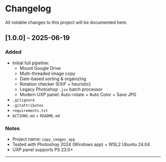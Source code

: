 # Changelog

All notable changes to this project will be documented here.

## [1.0.0] - 2025-06-19

### Added
- Initial full pipeline:
  - Mount Google Drive
  - Multi-threaded image copy
  - Date-based sorting & organizing
  - Rotation checker (EXIF + heuristic)
  - Legacy Photoshop `.jsx` batch processor
  - Modern UXP panel: Auto-rotate + Auto Color + Save JPG
- `.gitignore`
- `.gitattributes`
- `requirements.txt`
- `ACTIONS.md` + `README.md`

### Notes
- Project name: `copy_images_app`
- Tested with Photoshop 2024 (Windows app) + WSL2 Ubuntu 24.04
- UXP panel supports PS 23.0+

---

